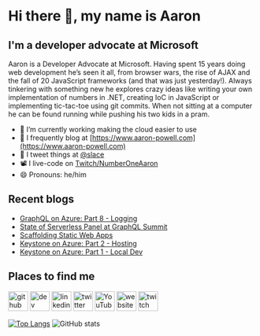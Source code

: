 # Hi there 👋, my name is Aaron

## I'm a developer advocate at Microsoft

Aaron is a Developer Advocate at Microsoft. Having spent 15 years doing web development he’s seen it all, from browser wars, the rise of AJAX and the fall of 20 JavaScript frameworks (and that was just yesterday!). Always tinkering with something new he explores crazy ideas like writing your own implementation of numbers in .NET, creating IoC in JavaScript or implementing tic-tac-toe using git commits. When not sitting at a computer he can be found running while pushing his two kids in a pram.

- 🔭 I’m currently working making the cloud easier to use
- 📄 I frequently blog at [https://www.aaron-powell.com](https://www.aaron-powell.com)
- 📣 I tweet things at [@slace](https://twitter.com/slace)
- 📽 I live-code on [Twitch/NumberOneAaron](https://www.twitch.tv/numberoneaaron)
- 😄 Pronouns: he/him

## Recent blogs

<!--START_SECTION:posts-->
* [GraphQL on Azure: Part 8 - Logging](https:&#x2F;&#x2F;www.aaron-powell.com&#x2F;posts&#x2F;2021-12-07-graphql-on-azure-part-8-logging&#x2F;)
* [State of Serverless Panel at GraphQL Summit](https:&#x2F;&#x2F;www.aaron-powell.com&#x2F;posts&#x2F;2021-11-16-state-of-serverless-panel-at-graphql-summit&#x2F;)
* [Scaffolding Static Web Apps](https:&#x2F;&#x2F;www.aaron-powell.com&#x2F;posts&#x2F;2021-11-16-scaffolding-static-web-apps&#x2F;)
* [Keystone on Azure: Part 2 - Hosting](https:&#x2F;&#x2F;www.aaron-powell.com&#x2F;posts&#x2F;2021-11-02-keystone-on-azure-part-2-hosting&#x2F;)
* [Keystone on Azure: Part 1 - Local Dev](https:&#x2F;&#x2F;www.aaron-powell.com&#x2F;posts&#x2F;2021-11-02-keystone-on-azure-part-1-local-dev&#x2F;)
<!--END_SECTION:posts-->

## Places to find me

[<img src='https://cdn.jsdelivr.net/npm/simple-icons@3.0.1/icons/github.svg' alt='github' height='40'>](https://github.com/aaronpowell) [<img src='https://cdn.jsdelivr.net/npm/simple-icons@3.0.1/icons/dev-dot-to.svg' alt='dev' height='40'>](https://dev.to/aaronpowell) [<img src='https://cdn.jsdelivr.net/npm/simple-icons@3.0.1/icons/linkedin.svg' alt='linkedin' height='40'>](https://www.linkedin.com/in/aaron-powell-66038631/) [<img src='https://cdn.jsdelivr.net/npm/simple-icons@3.0.1/icons/twitter.svg' alt='twitter' height='40'>](https://twitter.com/slace) [<img src='https://cdn.jsdelivr.net/npm/simple-icons@3.0.1/icons/youtube.svg' alt='YouTube' height='40'>](https://www.youtube.com/channel/aaronpowelldev) [<img src='https://cdn.jsdelivr.net/npm/simple-icons@3.0.1/icons/icloud.svg' alt='website' height='40'>](https://www.aaron-powell.com) [<img src='https://cdn.jsdelivr.net/npm/simple-icons@3.0.1/icons/twitch.svg' alt='twitch' height='40'>](https://www.twitch.tv/numberoneaaron)

[![Top Langs](https://github-readme-stats.vercel.app/api/top-langs/?username=aaronpowell)](https://github.com/anuraghazra/github-readme-stats) ![GitHub stats](https://github-readme-stats.vercel.app/api?username=aaronpowell&show_icons=true)

